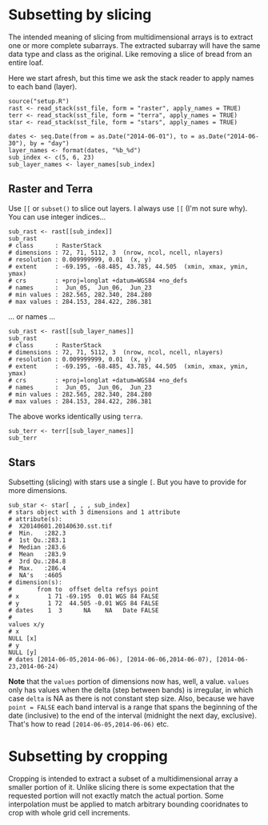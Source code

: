 # Subsetting by slicing

The intended meaning of slicing from multidimensional arrays is to extract one or more complete subarrays.  The extracted subarray will have the same data type and class as the original.  Like removing a slice of bread from an entire loaf. 

Here we start afresh, but this time we ask the stack reader to apply names to each band (layer).
```
source("setup.R")
rast <- read_stack(sst_file, form = "raster", apply_names = TRUE)
terr <- read_stack(sst_file, form = "terra", apply_names = TRUE)
star <- read_stack(sst_file, form = "stars", apply_names = TRUE)

dates <- seq.Date(from = as.Date("2014-06-01"), to = as.Date("2014-06-30"), by = "day")
layer_names <- format(dates, "%b_%d")
sub_index <- c(5, 6, 23)
sub_layer_names <- layer_names[sub_index]
```

## Raster and Terra

Use `[[` or `subset()` to slice out layers. I always use `[[` (I'm not sure why).  You can use integer indices...

```
sub_rast <- rast[[sub_index]]
sub_rast
# class      : RasterStack 
# dimensions : 72, 71, 5112, 3  (nrow, ncol, ncell, nlayers)
# resolution : 0.009999999, 0.01  (x, y)
# extent     : -69.195, -68.485, 43.785, 44.505  (xmin, xmax, ymin, ymax)
# crs        : +proj=longlat +datum=WGS84 +no_defs 
# names      :  Jun_05,  Jun_06,  Jun_23 
# min values : 282.565, 282.340, 284.280 
# max values : 284.153, 284.422, 286.381 
```

... or names ...

```
sub_rast <- rast[[sub_layer_names]]
sub_rast
# class      : RasterStack 
# dimensions : 72, 71, 5112, 3  (nrow, ncol, ncell, nlayers)
# resolution : 0.009999999, 0.01  (x, y)
# extent     : -69.195, -68.485, 43.785, 44.505  (xmin, xmax, ymin, ymax)
# crs        : +proj=longlat +datum=WGS84 +no_defs 
# names      :  Jun_05,  Jun_06,  Jun_23 
# min values : 282.565, 282.340, 284.280 
# max values : 284.153, 284.422, 286.381 
```

The above works identically using `terra`.

```
sub_terr <- terr[[sub_layer_names]]
sub_terr
```

## Stars

Subsetting (slicing) with stars use a single `[`.  But you have to provide for more dimensions.

```
sub_star <- star[ , , , sub_index]
# stars object with 3 dimensions and 1 attribute
# attribute(s):
#  X20140601.20140630.sst.tif 
#  Min.   :282.3              
#  1st Qu.:283.1              
#  Median :283.6              
#  Mean   :283.9              
#  3rd Qu.:284.8              
#  Max.   :286.4              
#  NA's   :4605               
# dimension(s):
#       from to  offset delta refsys point
# x        1 71 -69.195  0.01 WGS 84 FALSE
# y        1 72  44.505 -0.01 WGS 84 FALSE
# dates    1  3      NA    NA   Date FALSE
#                                                                          values x/y
# x                                                                          NULL [x]
# y                                                                          NULL [y]
# dates [2014-06-05,2014-06-06), [2014-06-06,2014-06-07), [2014-06-23,2014-06-24)    
```

**Note** that the `values` portion of dimensions now has, well, a value.  `values` only has values when the delta (step between bands) is irregular, in which case `delta` is NA as there is not constant step size.  Also, because we have `point = FALSE` each band interval is a range that spans the beginning of the date (inclusive) to the end of the interval (midnight the next day, exclusive).
That's how to read `[2014-06-05,2014-06-06)` etc.


# Subsetting by cropping

Cropping is intended to extract a subset of a multidimensional array a smaller portion of it.  Unlike slicing there is some expectation that the requested portion will not exactly match the actual portion. Some interpolation must be applied to match arbitrary bounding cooridnates to crop with whole grid cell increments.
